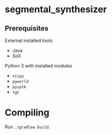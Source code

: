 # segmental_synthesizer

## Prerequisites

External installed tools

- Java
- SoX

Python 3 with installed modules

- `scipy`
- `pyworld`
- `pysptk`
- `tgt`

# Compiling

Run `./gradlew build`.
